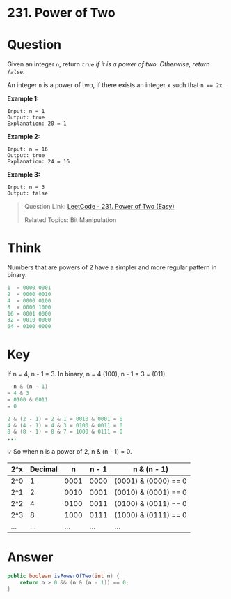 # 231. Power of Two

# Question 

Given an integer `n`, return *`true` if it is a power of two. Otherwise, return `false`*.

An integer `n` is a power of two, if there exists an integer `x` such that `n == 2x`.

**Example 1:**

```
Input: n = 1
Output: true
Explanation: 20 = 1
```

**Example 2:**

```
Input: n = 16
Output: true
Explanation: 24 = 16
```

**Example 3:**

```
Input: n = 3
Output: false
```



>  Question Link: [LeetCode - 231. Power of Two (Easy)](https://leetcode.com/problems/power-of-two/)
>
> Related Topics: Bit Manipulation

# Think

Numbers that are powers of 2 have a simpler and more regular pattern in binary.

```java
1  = 0000 0001 
2  = 0000 0010
4  = 0000 0100
8  = 0000 1000
16 = 0001 0000
32 = 0010 0000
64 = 0100 0000
```

# Key

If n = 4, n - 1 = 3. In binary, n = 4 (100), n - 1 = 3 = (011)

```java
  n & (n - 1)
= 4 & 3
= 0100 & 0011 
= 0

2 & (2 - 1) = 2 & 1 = 0010 & 0001 = 0
4 & (4 - 1) = 4 & 3 = 0100 & 0011 = 0
8 & (8 - 1) = 8 & 7 = 1000 & 0111 = 0
...
```


💡 So when n is a power of 2, n & (n - 1) = 0.

| 2^x | Decimal | n | n - 1 | n & (n - 1) |
| --- | --- | --- | --- | --- |
| 2^0 | 1 | 0001 | 0000 | (0001) & (0000) == 0 |
| 2^1 | 2 | 0010 | 0001 | (0010) & (0001) == 0 |
| 2^2 | 4 | 0100 | 0011 | (0100) & (0011) == 0 |
| 2^3 | 8 | 1000 | 0111 | (1000) & (0111) == 0 |
| … | … | … | … | … |

# Answer

```java
public boolean isPowerOfTwo(int n) {
    return n > 0 && (n & (n - 1)) == 0;
}
```